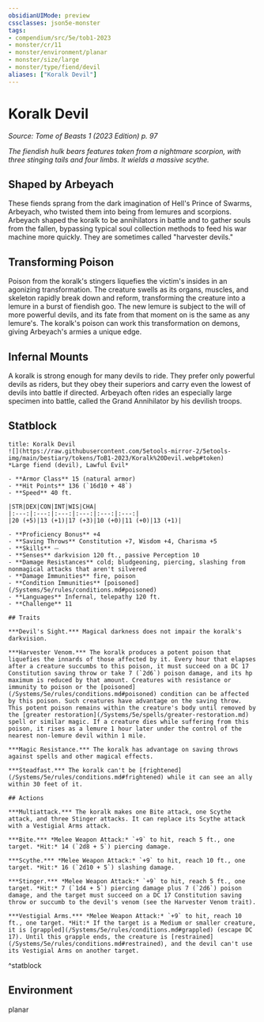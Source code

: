 ```yaml
---
obsidianUIMode: preview
cssclasses: json5e-monster
tags:
- compendium/src/5e/tob1-2023
- monster/cr/11
- monster/environment/planar
- monster/size/large
- monster/type/fiend/devil
aliases: ["Koralk Devil"]
---
```

# Koralk Devil
*Source: Tome of Beasts 1 (2023 Edition) p. 97*  

*The fiendish hulk bears features taken from a nightmare scorpion, with three stinging tails and four limbs. It wields a massive scythe.*

## Shaped by Arbeyach

These fiends sprang from the dark imagination of Hell's Prince of Swarms, Arbeyach, who twisted them into being from lemures and scorpions. Arbeyach shaped the koralk to be annihilators in battle and to gather souls from the fallen, bypassing typical soul collection methods to feed his war machine more quickly. They are sometimes called "harvester devils."

## Transforming Poison

Poison from the koralk's stingers liquefies the victim's insides in an agonizing transformation. The creature swells as its organs, muscles, and skeleton rapidly break down and reform, transforming the creature into a lemure in a burst of fiendish goo. The new lemure is subject to the will of more powerful devils, and its fate from that moment on is the same as any lemure's. The koralk's poison can work this transformation on demons, giving Arbeyach's armies a unique edge.

## Infernal Mounts

A koralk is strong enough for many devils to ride. They prefer only powerful devils as riders, but they obey their superiors and carry even the lowest of devils into battle if directed. Arbeyach often rides an especially large specimen into battle, called the Grand Annihilator by his devilish troops.

## Statblock

```ad-statblock
title: Koralk Devil
![](https://raw.githubusercontent.com/5etools-mirror-2/5etools-img/main/bestiary/tokens/ToB1-2023/Koralk%20Devil.webp#token)
*Large fiend (devil), Lawful Evil*

- **Armor Class** 15 (natural armor)
- **Hit Points** 136 (`16d10 + 48`)
- **Speed** 40 ft.

|STR|DEX|CON|INT|WIS|CHA|
|:---:|:---:|:---:|:---:|:---:|:---:|
|20 (+5)|13 (+1)|17 (+3)|10 (+0)|11 (+0)|13 (+1)|

- **Proficiency Bonus** +4
- **Saving Throws** Constitution +7, Wisdom +4, Charisma +5
- **Skills** ⏤
- **Senses** darkvision 120 ft., passive Perception 10
- **Damage Resistances** cold; bludgeoning, piercing, slashing from nonmagical attacks that aren't silvered
- **Damage Immunities** fire, poison
- **Condition Immunities** [poisoned](/Systems/5e/rules/conditions.md#poisoned)
- **Languages** Infernal, telepathy 120 ft.
- **Challenge** 11

## Traits

***Devil's Sight.*** Magical darkness does not impair the koralk's darkvision.

***Harvester Venom.*** The koralk produces a potent poison that liquefies the innards of those affected by it. Every hour that elapses after a creature succumbs to this poison, it must succeed on a DC 17 Constitution saving throw or take 7 (`2d6`) poison damage, and its hp maximum is reduced by that amount. Creatures with resistance or immunity to poison or the [poisoned](/Systems/5e/rules/conditions.md#poisoned) condition can be affected by this poison. Such creatures have advantage on the saving throw. This potent poison remains within the creature's body until removed by the [greater restoration](/Systems/5e/spells/greater-restoration.md) spell or similar magic. If a creature dies while suffering from this poison, it rises as a lemure 1 hour later under the control of the nearest non-lemure devil within 1 mile.

***Magic Resistance.*** The koralk has advantage on saving throws against spells and other magical effects.

***Steadfast.*** The koralk can't be [frightened](/Systems/5e/rules/conditions.md#frightened) while it can see an ally within 30 feet of it.

## Actions

***Multiattack.*** The koralk makes one Bite attack, one Scythe attack, and three Stinger attacks. It can replace its Scythe attack with a Vestigial Arms attack.

***Bite.*** *Melee Weapon Attack:* `+9` to hit, reach 5 ft., one target. *Hit:* 14 (`2d8 + 5`) piercing damage.

***Scythe.*** *Melee Weapon Attack:* `+9` to hit, reach 10 ft., one target. *Hit:* 16 (`2d10 + 5`) slashing damage.

***Stinger.*** *Melee Weapon Attack:* `+9` to hit, reach 5 ft., one target. *Hit:* 7 (`1d4 + 5`) piercing damage plus 7 (`2d6`) poison damage, and the target must succeed on a DC 17 Constitution saving throw or succumb to the devil's venom (see the Harvester Venom trait).

***Vestigial Arms.*** *Melee Weapon Attack:* `+9` to hit, reach 10 ft., one target. *Hit:* If the target is a Medium or smaller creature, it is [grappled](/Systems/5e/rules/conditions.md#grappled) (escape DC 17). Until this grapple ends, the creature is [restrained](/Systems/5e/rules/conditions.md#restrained), and the devil can't use its Vestigial Arms on another target.
```
^statblock

## Environment

planar
